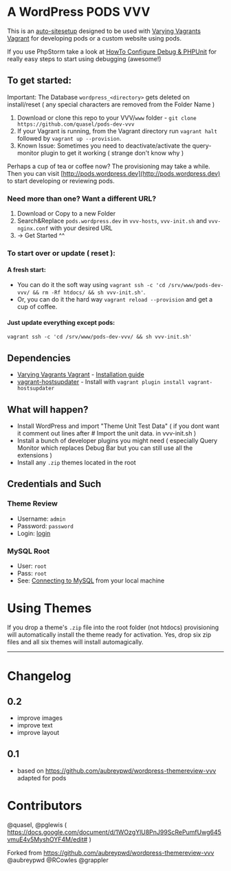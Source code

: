 # A WordPress PODS VVV

This is an [auto-sitesetup](https://github.com/Varying-Vagrant-Vagrants/VVV/wiki/Auto-site-Setup) designed to be used with [Varying Vagrants Vagrant](https://github.com/Varying-Vagrant-Vagrants/VVV) for developing pods or a custom website using pods.

If you use PhpStorm take a look at  [HowTo Configure Debug & PHPUnit](https://github.com/quasel/pods-dev-vvv/blob/master/phpunit.md) for really easy steps to start using debugging (awesome!)


## To get started:

Important: The Database `wordpress_<directory>` gets deleted on install/reset ( any special characters are removed from the Folder Name )

1. Download or clone this repo to your VVV/`www` folder - `git clone https://github.com/quasel/pods-dev-vvv`
2. If your Vagrant is running, from the Vagrant directory run `vagrant halt` followed by `vagrant up --provision`.
3. Known Issue: Sometimes you need to deactivate/activate the query-monitor plugin to get it working ( strange don't know why )

Perhaps a cup of tea or coffee now? The provisioning may take a while.
Then you can visit [http://pods.wordpress.dev](http://pods.wordpress.dev) to start developing or reviewing pods.

### Need more than one? Want a different URL?

1. Download or Copy to a new Folder
2. Search&Replace `pods.wordpress.dev` in `vvv-hosts`, `vvv-init.sh` and `vvv-nginx.conf` with your desired URL
3. -> Get Started ^^

### To start over or update ( reset ):

#### A fresh start:
- You can do it the soft way using `vagrant ssh -c 'cd /srv/www/pods-dev-vvv/ && rm -Rf htdocs/ && sh vvv-init.sh'`.
- Or, you can do it the hard way `vagrant reload --provision` and get a cup of coffee.

#### Just update everything except pods:
`vagrant ssh -c 'cd /srv/www/pods-dev-vvv/ && sh vvv-init.sh'`

## Dependencies

- [Varying Vagrants Vagrant](https://github.com/Varying-Vagrant-Vagrants/VVV) - [Installation guide](https://github.com/Varying-Vagrant-Vagrants/VVV#the-first-vagrant-up)
- [vagrant-hostsupdater](https://github.com/cogitatio/vagrant-hostsupdater) - Install with `vagrant plugin install vagrant-hostsupdater`

## What will happen?

- Install WordPress and import "Theme Unit Test Data" ( if you dont want it comment out lines after # Import the unit data. in vvv-init.sh )
- Install a bunch of developer plugins you might need ( especially Query Monitor which replaces Debug Bar but you can still use all the extensions )
- Install any `.zip` themes located in the root

## Credentials and Such

### Theme Review

* Username: `admin`
* Password: `password`
* Login: [login](http://pods.wordpress.dev/wp-admin)

### MySQL Root

* User: `root`
* Pass: `root`
* See: [Connecting to MySQL](https://github.com/varying-vagrant-vagrants/vvv/wiki/Connecting-to-MySQL) from your local machine

# Using Themes

If you drop a theme's `.zip` file into the root folder (not htdocs) provisioning will automatically install the theme ready for activation.
Yes, drop six zip files and all six themes will install automagically.

_________________________

# Changelog

## 0.2
- improve images
- improve text
- improve layout

## 0.1
- based on https://github.com/aubreypwd/wordpress-themereview-vvv adapted for pods


# Contributors

@quasel, @pglewis ( https://docs.google.com/document/d/1WOzgYlU8PnJ99ScRePumfUwg645vmuE4v5MyshOYF4M/edit# )

Forked from https://github.com/aubreypwd/wordpress-themereview-vvv
@aubreypwd @RCowles @grappler

